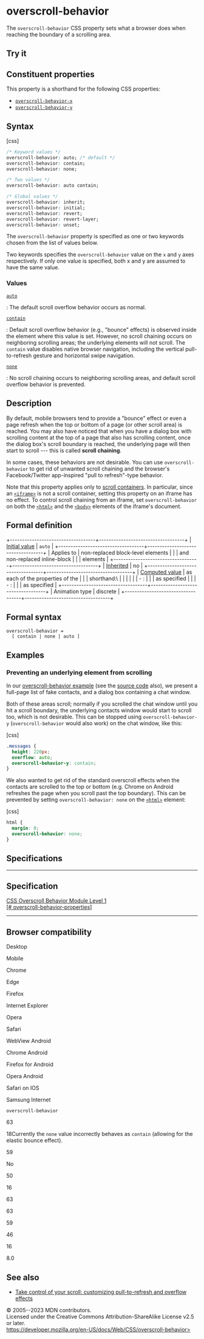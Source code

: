overscroll-behavior
===================

The `overscroll-behavior` CSS property sets what a browser does when
reaching the boundary of a scrolling area.

Try it
------

Constituent properties
----------------------

This property is a shorthand for the following CSS properties:

- [`overscroll-behavior-x`](overscroll-behavior-x.md)
- [`overscroll-behavior-y`](overscroll-behavior-y.md)

Syntax
------

[css]

```css
/* Keyword values */
overscroll-behavior: auto; /* default */
overscroll-behavior: contain;
overscroll-behavior: none;

/* Two values */
overscroll-behavior: auto contain;

/* Global values */
overscroll-behavior: inherit;
overscroll-behavior: initial;
overscroll-behavior: revert;
overscroll-behavior: revert-layer;
overscroll-behavior: unset;
```

The `overscroll-behavior` property is specified as one or two keywords
chosen from the list of values below.

Two keywords specifies the `overscroll-behavior` value on the `x` and
`y` axes respectively. If only one value is specified, both x and y are
assumed to have the same value.

### Values

[`auto`](#auto)

:   The default scroll overflow behavior occurs as normal.

[`contain`](#contain)

:   Default scroll overflow behavior (e.g., \"bounce\" effects) is
    observed inside the element where this value is set. However, no
    scroll chaining occurs on neighboring scrolling areas; the
    underlying elements will not scroll. The `contain` value disables
    native browser navigation, including the vertical pull-to-refresh
    gesture and horizontal swipe navigation.

[`none`](#none)

:   No scroll chaining occurs to neighboring scrolling areas, and
    default scroll overflow behavior is prevented.

Description
-----------

By default, mobile browsers tend to provide a \"bounce\" effect or even
a page refresh when the top or bottom of a page (or other scroll area)
is reached. You may also have noticed that when you have a dialog box
with scrolling content at the top of a page that also has scrolling
content, once the dialog box\'s scroll boundary is reached, the
underlying page will then start to scroll --- this is called **scroll
chaining**.

In some cases, these behaviors are not desirable. You can use
`overscroll-behavior` to get rid of unwanted scroll chaining and the
browser\'s Facebook/Twitter app-inspired \"pull to refresh\"-type
behavior.

Note that this property applies only to [scroll
containers](https://developer.mozilla.org/en-US/docs/Glossary/Scroll_container).
In particular, since an
[`<iframe>`](https://developer.mozilla.org/en-US/docs/Web/HTML/Element/iframe)
is not a scroll container, setting this property on an iframe has no
effect. To control scroll chaining from an iframe, set
`overscroll-behavior` on both the
[`<html>`](https://developer.mozilla.org/en-US/docs/Web/HTML/Element/html)
and the
[`<body>`](https://developer.mozilla.org/en-US/docs/Web/HTML/Element/body)
elements of the iframe\'s document.

Formal definition
-----------------

+-----------------------------------+-----------------------------------+
| [Initial value](initial_value.md)    | `auto`                            |
+-----------------------------------+-----------------------------------+
| Applies to                        | non-replaced block-level elements |
|                                   | and non-replaced inline-block     |
|                                   | elements                          |
+-----------------------------------+-----------------------------------+
| [Inherited](inheritance.md)          | no                                |
+-----------------------------------+-----------------------------------+
| [Computed value](computed_value.md)  | as each of the properties of the  |
|                                   | shorthand:\                       |
|                                   |                                   |
|                                   | -   [](overscroll-behavior-x.md): |
|                                   |     as specified                  |
|                                   | -   [](overscroll-behavior-y.md): |
|                                   |     as specified                  |
+-----------------------------------+-----------------------------------+
| Animation type                    | discrete                          |
+-----------------------------------+-----------------------------------+

Formal syntax
-------------

```
overscroll-behavior = 
  [ contain | none | auto ]  
```

Examples
--------

### Preventing an underlying element from scrolling

In our [overscroll-behavior
example](https://mdn.github.io/css-examples/overscroll-behavior/) (see
the [source
code](https://github.com/mdn/css-examples/tree/main/overscroll-behavior)
also), we present a full-page list of fake contacts, and a dialog box
containing a chat window.

Both of these areas scroll; normally if you scrolled the chat window
until you hit a scroll boundary, the underlying contacts window would
start to scroll too, which is not desirable. This can be stopped using
`overscroll-behavior-y` (`overscroll-behavior` would also work) on the
chat window, like this:

[css]

```css
.messages {
  height: 220px;
  overflow: auto;
  overscroll-behavior-y: contain;
}
```

We also wanted to get rid of the standard overscroll effects when the
contacts are scrolled to the top or bottom (e.g. Chrome on Android
refreshes the page when you scroll past the top boundary). This can be
prevented by setting `overscroll-behavior: none` on the
[`<html>`](https://developer.mozilla.org/en-US/docs/Web/HTML/Element/html)
element:

[css]

```css
html {
  margin: 0;
  overscroll-behavior: none;
}
```

Specifications
--------------

  -------------------------------------------------------------------------------------------------------------------

Specification
  -------------------------------------------------------------------------------------------------------------------

  [CSS Overscroll Behavior Module Level 1\
  [\#
  overscroll-behavior-properties]](https://drafts.csswg.org/css-overscroll/#overscroll-behavior-properties)

  -------------------------------------------------------------------------------------------------------------------

Browser compatibility
---------------------

Desktop

Mobile

Chrome

Edge

Firefox

Internet Explorer

Opera

Safari

WebView Android

Chrome Android

Firefox for Android

Opera Android

Safari on IOS

Samsung Internet

`overscroll-behavior`

63

18Currently the `none` value incorrectly behaves as `contain` (allowing
for the elastic bounce effect).

59

No

50

16

63

63

59

46

16

8.0

See also
--------

- [Take control of your scroll: customizing pull-to-refresh and
    overflow
    effects](https://developer.chrome.com/blog/overscroll-behavior/#demo)

© 2005--2023 MDN contributors.\
Licensed under the Creative Commons Attribution-ShareAlike License v2.5
or later.\
https://developer.mozilla.org/en-US/docs/Web/CSS/overscroll-behavior>
